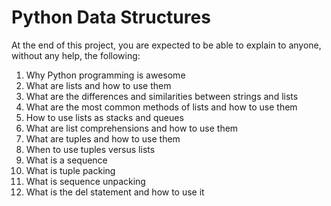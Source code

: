 # Python Data Structures
At the end of this project, you are expected to be able to explain to anyone, without any help, the following:
1.  Why Python programming is awesome
2.  What are lists and how to use them
3.  What are the differences and similarities between strings and lists
4.  What are the most common methods of lists and how to use them
5.  How to use lists as stacks and queues
6.  What are list comprehensions and how to use them
7.  What are tuples and how to use them
8.  When to use tuples versus lists
9.  What is a sequence
10. What is tuple packing
11. What is sequence unpacking
12. What is the del statement and how to use it

